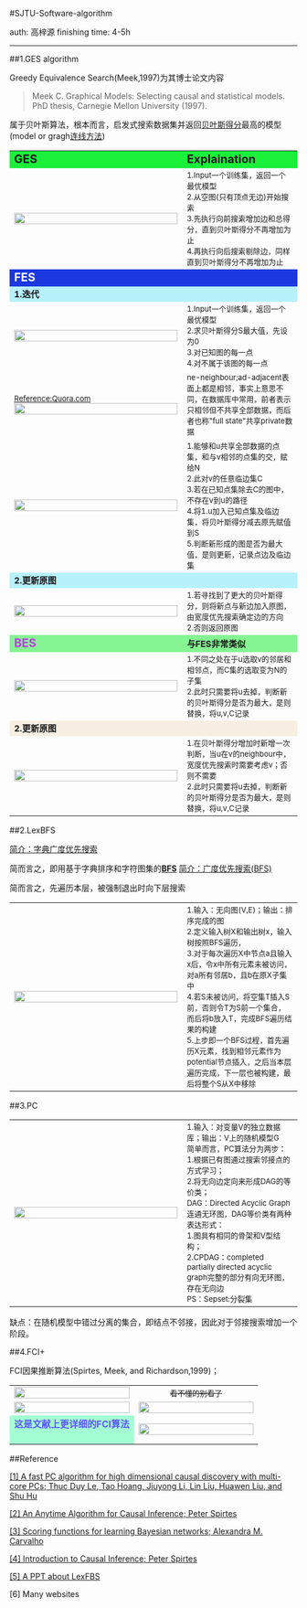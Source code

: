 #SJTU-Software-algorithm

auth: 高梓源 finishing time: 4-5h

***

##1.GES algorithm

Greedy Equivalence Search(Meek,1997)为其博士论文内容

>Meek C. Graphical Models: Selecting causal and statistical models. PhD thesis, Carnegie Mellon University (1997).

属于贝叶斯算法，根本而言，启发式搜索数据集并返回[贝叶斯得分](https://www.coursera.org/lecture/probabilistic-graphical-models-3-learning/bayesian-scores-oLjrV)最高的模型(model or gragh<u>连线方法</u>)

<table border="0" style="width:100%;">
 <tr style="background-color:#1aef3a">
    <td><b style="font-size:20px">GES</b></td>
    <td><b style="font-size:20px">Explaination</b></td>
 </tr>
 <tr>
    <td style="width:300px;" ><img style="width:100%;" 
    src="https://github.com/ETOgaosion/iGEM-Software/blob/main/4/GES.png"></td>
    <td>
    <font style="font-size:13px">1.Input一个训练集，返回一个最优模型</font><br>
    <font style="font-size:13px">2.从空图(只有顶点无边)开始搜索</font><br>
    <font style="font-size:13px">3.先执行向前搜索增加边和总得分，直到贝叶斯得分不再增加为止</font><br>
    <font style="font-size:13px">4.再执行向后搜索剔除边，同样直到贝叶斯得分不再增加为止</font>
    </td>
 </tr>
 <tr style="background-color:#1b38de">
    <td><b style="font-size:20px;color:white">FES</b></td>
    <td><b style="font-size:20px"></b></td>
 </tr>
 <tr style="background-color:#b6f1fc">
    <td><b style="font-size:15px">1.迭代</b></td>
    <td><b style="font-size:20px"></b></td>
 </tr>
 <tr>
    <td style="width:60%;" ><img style="width:100%;" 
    src="https://github.com/ETOgaosion/iGEM-Software/blob/main/4/FES.png"></td>
    <td>
    <font style="font-size:13px">1.Input一个训练集，返回一个最优模型</font><br>
    <font style="font-size:13px">2.求贝叶斯得分S最大值，先设为0</font><br>
    <font style="font-size:13px">3.对已知图的每一点</font><br>
    <font style="font-size:13px">4.对不属于该图的每一点</font><br>
    </td>
 </tr>
 <tr>
    <td style="width:60%;" ><a href="https://www.quora.com/What-is-the-difference-between-neighbor-and-adjacency-in-OSPF">
    <font style="font-size:13px">Reference:Quora.com</font><br>
    <img style="width:100%;" src="https://github.com/ETOgaosion/iGEM-Software/blob/main/4/neVSad.jpg"></a>
    </td>
    <td>
    <font style="font-size:13px">ne-neighbour;ad-adjacent表面上都是相邻，事实上意思不同，在数据库中常用，前者表示只相邻但不共享全部数据，而后者也称"full state"共享private数据</font><br>
    </td>
 </tr>
 <tr>
    <td style="width:60%;" >
    <img style="width:100%;" src="https://github.com/ETOgaosion/iGEM-Software/blob/main/4/FES.png">
    </td>
    <td>
    <font style="font-size:13px">1.能够和u共享全部数据的点集，和与v相邻的点集的交，赋给N</font><br>
    <font style="font-size:13px">2.此对v的任意临边集C</font><br>
    <font style="font-size:13px">3.若在已知点集除去C的图中，不存在v到u的路径</font><br>
    <font style="font-size:13px">4.将1.u加入已知点集及临边集，将贝叶斯得分减去原先赋值到S</font><br>
    <font style="font-size:13px">5.判断新形成的图是否为最大值，是则更新，记录点边及临边集</font><br>
    </td>
 </tr>
 <tr style="background-color:#b6f1fc">
    <td><b style="font-size:15px">2.更新原图</b></td>
    <td><b style="font-size:20px"></b></td>
 </tr>
 <tr>
    <td style="width:60%;" >
    <img style="width:100%;" src="https://github.com/ETOgaosion/iGEM-Software/blob/main/4/FES.png">
    </td>
    <td>
    <font style="font-size:13px">1.若寻找到了更大的贝叶斯得分，则将新点与新边加入原图，由宽度优先搜索确定边的方向</font><br>
    <font style="font-size:13px">2.否则返回原图</font><br>
    </td>
 </tr>
 <tr style="background-color:#85f493">
    <td><b style="font-size:20px;color:#c635ed;">BES</b></td>
    <td><b style="font-size:15px">与FES非常类似</b></td>
 </tr>
 <tr>
    <td style="width:60%" >
    <img style="width:100%;" src="https://github.com/ETOgaosion/iGEM-Software/blob/main/4/BES.png">
    </td>
    <td>
    <font style="font-size:13px">1.不同之处在于u选取v的邻居和相邻点，而C集的选取变为N的子集</font><br>
    <font style="font-size:13px">2.此时只需要将u去掉，判断新的贝叶斯得分是否为最大，是则替换，将u,v,C记录</font><br>
    </td>
 </tr>
 <tr style="background-color:#f8efe2">
    <td><b style="font-size:15px">2.更新原图</b></td>
    <td><b style="font-size:20px"></b></td>
 </tr>
 <tr>
    <td style="width:60%" >
    <img style="width:100%;" src="https://github.com/ETOgaosion/iGEM-Software/blob/main/4/BES.png">
    </td>
    <td>
    <font style="font-size:13px">1.在贝叶斯得分增加时新增一次判断，当u在v的neighbour中，宽度优先搜索时需要考虑v；否则不需要</font><br>
    <font style="font-size:13px">2.此时只需要将u去掉，判断新的贝叶斯得分是否为最大，是则替换，将u,v,C记录</font><br>
    </td>
 </tr>
</table>

##2.LexBFS

[简介：字典广度优先搜索](https://en.wikipedia.org/wiki/Lexicographic_breadth-first_search)

简而言之，即用基于字典排序和字符图集的<u>**BFS**</u>
[简介：广度优先搜索(BFS)](https://en.wikipedia.org/wiki/Breadth-first_search)

简而言之，先遍历本层，被强制退出时向下层搜索

<table>
   <tr>
      <td style="width:60%">
      <img style="width:100%;" src="https://github.com/ETOgaosion/iGEM-Software/blob/main/4/LexBFS.png">
      </td>
      <td>
      <font style="font-size:13px">1.输入：无向图(V,E)；输出：排序完成的图</font><br>
      <font style="font-size:13px">2.定义输入树X和输出树x，输入树按照BFS遍历，</font><br>
      <font style="font-size:13px">3.对于每次遍历X中节点a且输入x后，令x中所有元素未被访问，对a所有邻居b，且b在原X子集中</font><br>
      <font style="font-size:13px">4.若S未被访问，将空集T插入S前，否则令T为S前一个集合，而后将b放入T，完成BFS遍历结果的构建</font><br>
      <font style="font-size:13px">5.上步即一个BFS过程，首先遍历X元素，找到相邻元素作为potential节点插入，之后当本层遍历完成，下一层也被构建，最后将整个S从X中移除</font><br>
      </td>
   </tr>
</table>

##3.PC

<table>
   <tr>
      <td style="width:60%">
      <img style="width:100%;" src="https://github.com/ETOgaosion/iGEM-Software/blob/main/4/PC.png">
      </td>
      <td>
      <font style="font-size:13px">1.输入：对变量V的独立数据库；输出：V上的随机模型G</font><br>
      <font style="font-size:13px">简单而言，PC算法分为两步：<br>
      1.根据已有图通过搜索邻接点的方式学习；<br>
      2.将无向边定向来形成DAG的等价类；</font><br>
      <font style="font-size:13px">DAG：Directed Acyclic Graph连通无环图，DAG等价类有两种表达形式：<br>
      1.图具有相同的骨架和V型结构；<br>
      2.CPDAG：completed partially directed acyclic graph完整的部分有向无环图，存在无向边</font><br>
      <font style="font-size:13px">PS：Sepset:分裂集</font><br>
      </td>
   </tr>
</table>
缺点：在随机模型中错过分离的集合，即结点不邻接，因此对于邻接搜索增加一个阶段。

##4.FCI+

FCI因果推断算法(Spirtes, Meek, and Richardson,1999)；

<table>
   <tr>
      <td style="width:50%">
      <img style="width:100%" src="https://github.com/ETOgaosion/iGEM-Software/blob/main/4/FCIplus.png">
      </td>
      <td>
      <center><font style="font-size:13px;text-decoration:line-through;">看不懂的别看了</center></font>
      </td>
   </tr>
   <tr>
      <td style="width:50%">
      <img style="width:100%" src="https://github.com/ETOgaosion/iGEM-Software/blob/main/4/FCI1.png">
      </td>
      <td>
      <img style="width:100%" src="https://github.com/ETOgaosion/iGEM-Software/blob/main/4/FCI2.png">
      </td>
   </tr>
   <tr>
      <td style="width:50%;background-color:#a3ffd3">
      <center><font style="font-size:16px;color:#5a57ff"><b>这是文献上更详细的FCI算法</b></center></font><br>
      </td>
      <td>
      <img style="width:100%" src="https://github.com/ETOgaosion/iGEM-Software/blob/main/4/FCI3.png">
      </td>
   </tr>
</table>

##Reference

[[1] A fast PC algorithm for high dimensional causal discovery with multi-core PCs; Thuc Duy Le, Tao Hoang, Jiuyong Li, Lin Liu, Huawen Liu, and Shu Hu](http://whatcanyousee.gearhostpreview.com/iGEM-software/PC.pdf)

[[2] An Anytime Algorithm for Causal Inference; Peter Spirtes](http://whatcanyousee.gearhostpreview.com/iGEM-software/FCI.pdf)

[[3] Scoring functions for learning Bayesian networks; Alexandra M. Carvalho](http://whatcanyousee.gearhostpreview.com/iGEM-software/贝叶斯.pdf)

[[4] Introduction to Causal Inference; Peter Spirtes](http://whatcanyousee.gearhostpreview.com/iGEM-software/spirtes10a.pdf)

[[5] A PPT about LexFBS](http://whatcanyousee.gearhostpreview.com/iGEM-software/LexFBS-ppt.pdf)

[6] Many websites